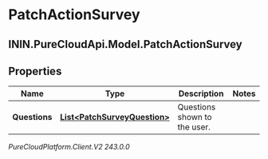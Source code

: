 # PatchActionSurvey

## ININ.PureCloudApi.Model.PatchActionSurvey

## Properties

|Name | Type | Description | Notes|
|------------ | ------------- | ------------- | -------------|
| **Questions** | [**List&lt;PatchSurveyQuestion&gt;**](PatchSurveyQuestion) | Questions shown to the user. | |



_PureCloudPlatform.Client.V2 243.0.0_
